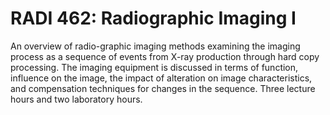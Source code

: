# RADI 462: Radiographic Imaging I

An overview of radio-graphic imaging methods examining the imaging process as a sequence of events from X-ray production through hard copy processing. The imaging equipment is discussed in terms of function, influence on the image, the impact of alteration on image characteristics, and compensation techniques for changes in the sequence. Three lecture hours and two laboratory hours.